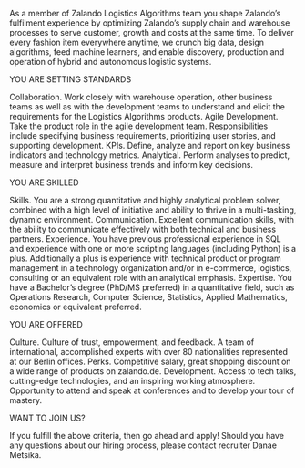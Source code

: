 As a member of Zalando Logistics Algorithms team you shape Zalando’s fulfilment experience by optimizing Zalando’s supply chain and warehouse processes to serve customer, growth and costs at the same time. To deliver every fashion item everywhere anytime, we crunch big data, design algorithms, feed machine learners, and enable discovery, production and operation of hybrid and autonomous logistic systems.


YOU ARE SETTING STANDARDS


Collaboration. Work closely with warehouse operation, other business teams as well as with the development teams to understand and elicit the requirements for the Logistics Algorithms products.
Agile Development. Take the product role in the agile development team. Responsibilities include specifying business requirements, prioritizing user stories, and supporting development.
KPIs. Define, analyze and report on key business indicators and technology metrics.
Analytical. Perform analyses to predict, measure and interpret business trends and inform key decisions.



YOU ARE SKILLED

Skills. You are a strong quantitative and highly analytical problem solver, combined with a high level of initiative and ability to thrive in a multi-tasking, dynamic environment.
Communication. Excellent communication skills, with the ability to communicate effectively with both technical and business partners.
Experience. You have previous professional experience in SQL and experience with one or more scripting languages (including Python) is a plus. Additionally a plus is experience with technical product or program management in a technology organization and/or in e-commerce, logistics, consulting or an equivalent role with an analytical emphasis.
Expertise. You have a Bachelor’s degree (PhD/MS preferred) in a quantitative field, such as Operations Research, Computer Science, Statistics, Applied Mathematics, economics or equivalent preferred.


YOU ARE OFFERED

Culture. Culture of trust, empowerment, and feedback. A team of international, accomplished experts with over 80 nationalities represented at our Berlin offices.
Perks. Competitive salary, great shopping discount on a wide range of products on zalando.de.
Development. Access to tech talks, cutting-edge technologies, and an inspiring working atmosphere. Opportunity to attend and speak at conferences and to develop your tour of mastery.


WANT TO JOIN US?

If you fulfill the above criteria, then go ahead and apply! Should you have any questions about our hiring process, please contact recruiter Danae Metsika.